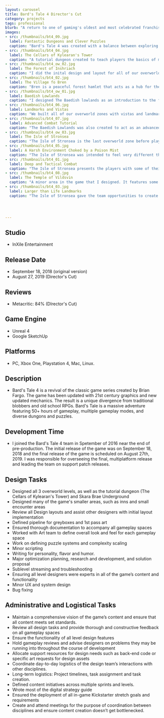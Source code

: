 ```yaml
---
layout: carousel
title: Bard's Tale 4 Director's Cut
category: projects
tags: professional
blurb: "A return to one of gaming's oldest and most celebrated franchises."
images:
- src: /thumbnails/bt4_09.jpg
  label: Fantastic Dungeons and Clever Puzzles
  caption: "Bard's Tale 4 was created with a balance between exploring strange and fantastic dungeons, battling fearsome foes and solving devilishly clever puzzles. We created a wide variety of content and challenges for the player to experience."
- src: /thumbnails/bt4_04.jpg
  label: The Cellars of Kylearan's Tower
  caption: "A tutorial dungeon created to teach players the basics of many of Bard's Tale 4's systems. I designed and laid out a dungeon that touched on most of our major systems including crafting, puzzle systems, traps and exploration opportunities. After completing this dungeon, players should be ready to set out into the wider world of Caith"
- src: /thumbnails/bt4_ow_02.jpg
  label: The Forest of Inshriach
  caption: "I did the inital design and layout for all of our overworld areas. The Forest of Inshriach is one of the largest spaces in the game and features over a dozen progression puzzles, a fast travel system, connections to several dungeons, and dozens of combat encounters. Players can seek out and clear the forest of corruption to restore it to it's natural state."
- src: /thumbnails/bt4_02.jpg
  label: The Village fo Bren 
  caption: "Bren is a peaceful forest hamlet that acts as a hub for the player as they progress through the Forest of Inshriach."
- src: /thumbnails/bt4_ow_01.jpg
  label: Baedish Lowlands
  caption: "I designed The Baedish lowlands as an introduction to the features of our overworld areas. It is by far the smallest overworld zone, but still features several dozen combats, numerous puzzles including the tutorial for a puzzle system we called Faerie Golf. There are several connections to optional dungeons that we included as part of our kickstarter goals."
- src: /thumbnails/bt4_06.jpg
  label: Landmarks and Vistas
  caption: "We built all of our overworld zones with vistas and landmarks in mind, both to sell the flavor and personality of our world and to assist with player navigation. We set a goal that every prominent landmark would be a place of significance that the player could actually go to and explore."
- src: /thumbnails/bt4_07.jpg
  label: Advanced Combat Tutorial
  caption: "The Baedish Lowlands was also created to act as an advanced combat tutorial, introducing players to the concepts of synergistic ability usage, level differentials, and managing a larger party"
- src: /thumbnails/bt4_ow_03.jpg
  label: The Isle of Stronsea
  caption: "The Isle of Stronsea is the last overworld zone before players reach the endgame. It is comparable in size and content to The Forest of Inshriach. players must work their way from the docks on the western end of the island to the gigantic castle looming above the island to the east. This area features over 30 combat encounters, more than a dozen puzzles and links to six dungeons. "
- src: /thumbnails/bt4_05.jpg
  label: A Harsh Environment Choked by a Poison Mist
  caption: "The Isle of Stronsea was intended to feel very different than other areas of the game. We wanted to emphasize the harsh and rocky environments that can be found in the northern areas of Sotland to round out our visual themes."
- src: /thumbnails/bt4_01.jpg
  label: Deep and Tactical Combat
  caption: "The Isle of Stronsea presents the players with some of their greatest and most complex challenges. If not destroyed simultaneously many undead minions will rise back up even after defeat. Players make wise use of all of their skills to overcome these encounters."
- src: /thumbnails/bt4_08.jpg
  label: The Temple of Vildsvin
  caption: "A minor area in the game that I designed. It features some light exploration and a single combat, but we used this area as an opportunity to show off some of the more alien aesthetics of the Charn."
- src: /thumbnails/bt4_03.jpg
  label: Larger than Life Landmarks
  caption: "The Isle of Stronsea gave the team opportunities to create some truly larger than life structures and landmarks. We put a lot of work into making these features recognizable and memorable. The statue featured here was also shown in Mages Tale, the prequel to Bard's Tale 4. We wanted to use this statue to draw a subtle narrative line to the presence of the antagonists of both games, The Charn"




---
```


## Studio
- InXile Entertainment

## Release Date
- September 18, 2018 (original version)
- August 27, 2019 (Director's Cut)

## Reviews
- Metacritic: 84% (DIrector's Cut)

## Game Engine
- Unreal 4
- Google SketchUp

## Platforms
- PC, Xbox One, Playstation 4, Mac, Linux.

## Description
- Bard's Tale 4 is a revival of the classic game series created by Brian Fargo. The game has been updated with 21st century graphics and new updated mechanics. The result is a unique divergence from traditional blobbers and old school RPGs. Bard's Tale is a massive adventure featuring 50+ hours of gameplay, muiltiple gameplay modes, and diverse dungons and puzzles.

## Development Time
- I joined the Bard's Tale 4 team in Spetember of 2016 near the end of pre-production. The initial release of the game was on September 18, 2018 and the final release of the game is scheduled on August 27th, 2019. I was responsible for overseeing the final, multiplatform release and leading the team on support patch releases. 

## Design Tasks
- Designed all 3 overworld levels, as well as the tutorial dungeon (The Cellars of Kylearan's Tower) and Skara Brae Underground
- Designed many of the game's smaller areas, such as inns and small encounter areas
- Review all Design layouts and assist other designers with initial layout implementation
- Defined pipeline for greyboxes and 1st pass art
- Ensured thorough documentation to accompany all gameplay spaces
- Worked with Art team to define overall look and feel for each gameplay space
- Work on defining puzzle systems and complexity scaling
- Minor scripting
- Writing for personality, flavor and humor.
- Major optimization planning, research and development, and solution proposal
- Sublevel streaming and troubleshooting
- Ensuring all level designers were experts in all of the game’s content and functionality
- Minor UX and system design
- Bug fixing

## Administrative and Logistical Tasks
- Maintain a comprehensive vision of the game’s content and ensure that all content meets set standards.
- Review all design tasks and provide thorough and constructive feedback on all gameplay spaces
- Ensure the functionality of all level design features
- Hold gameplay reviews and advise designers on problems they may be running into throughout the course of development
- Allocate support resources for design needs such as back-end code or specific art requests for design assets
- Coordinate day-to-day logistics of the design team’s interactions with other disciplines.
- Long-term logistics: Project timelines, task assignment and task creation.
- Defined content initiatives across multiple sprints and levels.
- Wrote most of the digital strategy guide
- Ensured the deployment of all in-game Kickstarter stretch goals and requirements
- Create and attend meetings for the purpose of coordination between disciplines and ensure content creation doesn’t get bottlenecked.
